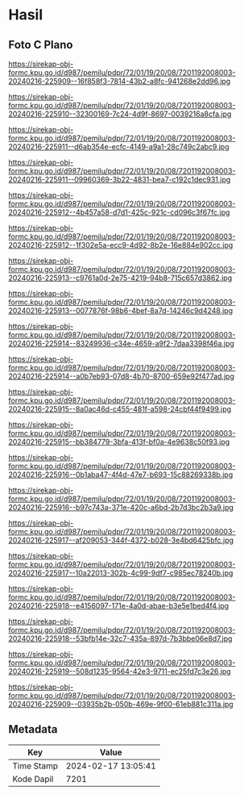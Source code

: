 # Hasil

## Foto C Plano

https://sirekap-obj-formc.kpu.go.id/d987/pemilu/pdpr/72/01/19/20/08/7201192008003-20240216-225909--16f858f3-7814-43b2-a8fc-941268e2dd96.jpg

https://sirekap-obj-formc.kpu.go.id/d987/pemilu/pdpr/72/01/19/20/08/7201192008003-20240216-225910--32300169-7c24-4d9f-8697-0039216a8cfa.jpg

https://sirekap-obj-formc.kpu.go.id/d987/pemilu/pdpr/72/01/19/20/08/7201192008003-20240216-225911--d6ab354e-ecfc-4149-a9a1-28c749c2abc9.jpg

https://sirekap-obj-formc.kpu.go.id/d987/pemilu/pdpr/72/01/19/20/08/7201192008003-20240216-225911--09960369-3b22-4831-bea7-c192c1dec931.jpg

https://sirekap-obj-formc.kpu.go.id/d987/pemilu/pdpr/72/01/19/20/08/7201192008003-20240216-225912--4b457a58-d7d1-425c-921c-cd096c3f67fc.jpg

https://sirekap-obj-formc.kpu.go.id/d987/pemilu/pdpr/72/01/19/20/08/7201192008003-20240216-225912--1f302e5a-ecc9-4d92-8b2e-16e884e902cc.jpg

https://sirekap-obj-formc.kpu.go.id/d987/pemilu/pdpr/72/01/19/20/08/7201192008003-20240216-225913--c9761a0d-2e75-4219-94b8-715c657d3862.jpg

https://sirekap-obj-formc.kpu.go.id/d987/pemilu/pdpr/72/01/19/20/08/7201192008003-20240216-225913--0077876f-98b6-4bef-8a7d-14246c9d4248.jpg

https://sirekap-obj-formc.kpu.go.id/d987/pemilu/pdpr/72/01/19/20/08/7201192008003-20240216-225914--83249936-c34e-4659-a9f2-7daa3398f46a.jpg

https://sirekap-obj-formc.kpu.go.id/d987/pemilu/pdpr/72/01/19/20/08/7201192008003-20240216-225914--a0b7eb93-07d8-4b70-8700-659e92f477ad.jpg

https://sirekap-obj-formc.kpu.go.id/d987/pemilu/pdpr/72/01/19/20/08/7201192008003-20240216-225915--8a0ac46d-c455-481f-a598-24cbf44f9499.jpg

https://sirekap-obj-formc.kpu.go.id/d987/pemilu/pdpr/72/01/19/20/08/7201192008003-20240216-225915--bb384779-3bfa-413f-bf0a-4e9638c50f93.jpg

https://sirekap-obj-formc.kpu.go.id/d987/pemilu/pdpr/72/01/19/20/08/7201192008003-20240216-225916--0b1aba47-4f4d-47e7-b693-15c88269338b.jpg

https://sirekap-obj-formc.kpu.go.id/d987/pemilu/pdpr/72/01/19/20/08/7201192008003-20240216-225916--b97c743a-371e-420c-a6bd-2b7d3bc2b3a9.jpg

https://sirekap-obj-formc.kpu.go.id/d987/pemilu/pdpr/72/01/19/20/08/7201192008003-20240216-225917--af209053-344f-4372-b028-3e4bd6425bfc.jpg

https://sirekap-obj-formc.kpu.go.id/d987/pemilu/pdpr/72/01/19/20/08/7201192008003-20240216-225917--10a22013-302b-4c99-9df7-c985ec78240b.jpg

https://sirekap-obj-formc.kpu.go.id/d987/pemilu/pdpr/72/01/19/20/08/7201192008003-20240216-225918--e4156097-171e-4a0d-abae-b3e5e1bed4f4.jpg

https://sirekap-obj-formc.kpu.go.id/d987/pemilu/pdpr/72/01/19/20/08/7201192008003-20240216-225918--53bfb14e-32c7-435a-897d-7b3bbe06e8d7.jpg

https://sirekap-obj-formc.kpu.go.id/d987/pemilu/pdpr/72/01/19/20/08/7201192008003-20240216-225919--508d1235-9564-42e3-9711-ec25fd7c3e26.jpg

https://sirekap-obj-formc.kpu.go.id/d987/pemilu/pdpr/72/01/19/20/08/7201192008003-20240216-225909--03935b2b-050b-469e-9f00-61eb881c311a.jpg


## Metadata

| Key        | Value               |
| ---------- | ------------------- |
| Time Stamp | 2024-02-17 13:05:41 |
| Kode Dapil | 7201                |



